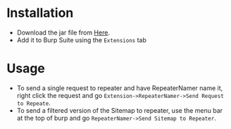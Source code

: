 # Installation
* Download the jar file from [Here](https://github.com/THawley42/RepeaterNamer/blob/master/out/artifacts/RepeaterNamer_jar/RepeaterNamer.jar).
* Add it to Burp Suite using the `Extensions` tab
# Usage
* To send a single request to repeater and have RepeaterNamer name it, right click the request and go `Extension->RepeaterNamer->Send Request to Repeate`.
* To send a filtered version of the Sitemap to repeater, use the menu bar at the top of burp and go `RepeaterNamer->Send Sitemap to Repeater`.

